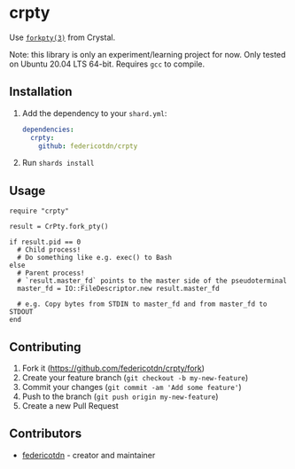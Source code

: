 # crpty

Use [`forkpty(3)`](https://linux.die.net/man/3/forkpty) from Crystal.

Note: this library is only an experiment/learning project for now. Only tested on Ubuntu 20.04 LTS 64-bit. Requires `gcc` to compile.

## Installation

1. Add the dependency to your `shard.yml`:

   ```yaml
   dependencies:
     crpty:
       github: federicotdn/crpty
   ```

2. Run `shards install`

## Usage

```crystal
require "crpty"

result = CrPty.fork_pty()

if result.pid == 0
  # Child process!
  # Do something like e.g. exec() to Bash
else
  # Parent process!
  # `result.master_fd` points to the master side of the pseudoterminal
  master_fd = IO::FileDescriptor.new result.master_fd
  
  # e.g. Copy bytes from STDIN to master_fd and from master_fd to STDOUT
end
```

## Contributing

1. Fork it (<https://github.com/federicotdn/crpty/fork>)
2. Create your feature branch (`git checkout -b my-new-feature`)
3. Commit your changes (`git commit -am 'Add some feature'`)
4. Push to the branch (`git push origin my-new-feature`)
5. Create a new Pull Request

## Contributors

- [federicotdn](https://github.com/federicotdn) - creator and maintainer
